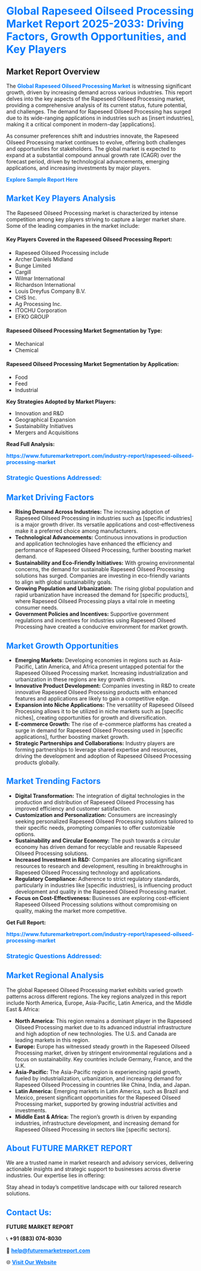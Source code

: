 <h1 style="color: #007BFF;">Global Rapeseed Oilseed Processing Market Report 2025-2033: Driving Factors, Growth Opportunities, and Key Players</h1>

<section id="overview">
<h2>Market Report Overview</h2>
<p>The <a href="https://www.futuremarketreport.com/industry-report/rapeseed-oilseed-processing-market" style="color: #007BFF; text-decoration: none;"><strong>Global Rapeseed Oilseed Processing Market</strong></a> is witnessing significant growth, driven by increasing demand across various industries. This report delves into the key aspects of the Rapeseed Oilseed Processing market, providing a comprehensive analysis of its current status, future potential, and challenges. The demand for Rapeseed Oilseed Processing has surged due to its wide-ranging applications in industries such as [insert industries], making it a critical component in modern-day [applications].</p>
<p>As consumer preferences shift and industries innovate, the Rapeseed Oilseed Processing market continues to evolve, offering both challenges and opportunities for stakeholders. The global market is expected to expand at a substantial compound annual growth rate (CAGR) over the forecast period, driven by technological advancements, emerging applications, and increasing investments by major players.</p>
</section>

<section id="overview">
<p><a href="https://www.futuremarketreport.com/request-sample/reportId=101242" style="color: #007BFF; text-decoration: none;"><strong>Explore Sample Report Here</strong></a></p>
</section>

<section id="key-players">
<h2 style="color: #007BFF;">Market Key Players Analysis</h2>
<p>The Rapeseed Oilseed Processing market is characterized by intense competition among key players striving to capture a larger market share. Some of the leading companies in the market include:</p>
<h4>Key Players Covered in the Rapeseed Oilseed Processing Report:</h4>
<ul><li>Rapeseed Oilseed Processing include</li><li>Archer Daniels Midland</li><li>Bunge Limited</li><li>Cargill</li><li>Wilmar International</li><li>Richardson International</li><li>Louis Dreyfus Company B.V.</li><li>CHS Inc.</li><li>Ag Processing Inc.</li><li>ITOCHU Corporation</li><li>EFKO GROUP</li></ul>
<h4>Rapeseed Oilseed Processing Market Segmentation by Type:</h4>
<ul><li>Mechanical</li><li>Chemical</li></ul>

<h4>Rapeseed Oilseed Processing Market Segmentation by Application:</h4>
<ul><li>Food</li><li>Feed</li><li>Industrial</li></ul>
<p><strong>Key Strategies Adopted by Market Players:</strong></p>
<ul>
<li>Innovation and R&D</li>
<li>Geographical Expansion</li>
<li>Sustainability Initiatives</li>
<li>Mergers and Acquisitions</li>
</ul>
</section>

<section>
<p><strong>Read Full Analysis: </strong></p><a href="https://www.futuremarketreport.com/industry-report/rapeseed-oilseed-processing-market" style="color: #007BFF; text-decoration: none;"><strong>https://www.futuremarketreport.com/industry-report/rapeseed-oilseed-processing-market</strong></a>
<h3 style="color: #007BFF;">Strategic Questions Addressed:</h3>
</section>

<section id="driving-factors">
<h2 style="color: #007BFF;">Market Driving Factors</h2>
<ul>
<li><strong>Rising Demand Across Industries:</strong> The increasing adoption of Rapeseed Oilseed Processing in industries such as [specific industries] is a major growth driver. Its versatile applications and cost-effectiveness make it a preferred choice among manufacturers.</li>
<li><strong>Technological Advancements:</strong> Continuous innovations in production and application technologies have enhanced the efficiency and performance of Rapeseed Oilseed Processing, further boosting market demand.</li>
<li><strong>Sustainability and Eco-Friendly Initiatives:</strong> With growing environmental concerns, the demand for sustainable Rapeseed Oilseed Processing solutions has surged. Companies are investing in eco-friendly variants to align with global sustainability goals.</li>
<li><strong>Growing Population and Urbanization:</strong> The rising global population and rapid urbanization have increased the demand for [specific products], where Rapeseed Oilseed Processing plays a vital role in meeting consumer needs.</li>
<li><strong>Government Policies and Incentives:</strong> Supportive government regulations and incentives for industries using Rapeseed Oilseed Processing have created a conducive environment for market growth.</li>
</ul>
</section>

<section id="growth-opportunities">
<h2 style="color: #007BFF;">Market Growth Opportunities</h2>
<ul>
<li><strong>Emerging Markets:</strong> Developing economies in regions such as Asia-Pacific, Latin America, and Africa present untapped potential for the Rapeseed Oilseed Processing market. Increasing industrialization and urbanization in these regions are key growth drivers.</li>
<li><strong>Innovative Product Development:</strong> Companies investing in R&D to create innovative Rapeseed Oilseed Processing products with enhanced features and applications are likely to gain a competitive edge.</li>
<li><strong>Expansion into Niche Applications:</strong> The versatility of Rapeseed Oilseed Processing allows it to be utilized in niche markets such as [specific niches], creating opportunities for growth and diversification.</li>
<li><strong>E-commerce Growth:</strong> The rise of e-commerce platforms has created a surge in demand for Rapeseed Oilseed Processing used in [specific applications], further boosting market growth.</li>
<li><strong>Strategic Partnerships and Collaborations:</strong> Industry players are forming partnerships to leverage shared expertise and resources, driving the development and adoption of Rapeseed Oilseed Processing products globally.</li>
</ul>
</section>

<section id="trending-factors">
<h2 style="color: #007BFF;">Market Trending Factors</h2>
<ul>
<li><strong>Digital Transformation:</strong> The integration of digital technologies in the production and distribution of Rapeseed Oilseed Processing has improved efficiency and customer satisfaction.</li>
<li><strong>Customization and Personalization:</strong> Consumers are increasingly seeking personalized Rapeseed Oilseed Processing solutions tailored to their specific needs, prompting companies to offer customizable options.</li>
<li><strong>Sustainability and Circular Economy:</strong> The push towards a circular economy has driven demand for recyclable and reusable Rapeseed Oilseed Processing solutions.</li>
<li><strong>Increased Investment in R&D:</strong> Companies are allocating significant resources to research and development, resulting in breakthroughs in Rapeseed Oilseed Processing technology and applications.</li>
<li><strong>Regulatory Compliance:</strong> Adherence to strict regulatory standards, particularly in industries like [specific industries], is influencing product development and quality in the Rapeseed Oilseed Processing market.</li>
<li><strong>Focus on Cost-Effectiveness:</strong> Businesses are exploring cost-efficient Rapeseed Oilseed Processing solutions without compromising on quality, making the market more competitive.</li>
</ul>
</section>

<section>
<p><strong>Get Full Report: </strong></p><a href="https://www.futuremarketreport.com/industry-report/rapeseed-oilseed-processing-market" style="color: #007BFF; text-decoration: none;"><strong>https://www.futuremarketreport.com/industry-report/rapeseed-oilseed-processing-market</strong></a>
<h3 style="color: #007BFF;">Strategic Questions Addressed:</h3>
</section>


<section id="regional-analysis">
<h2 style="color: #007BFF;">Market Regional Analysis</h2>
<p>The global Rapeseed Oilseed Processing market exhibits varied growth patterns across different regions. The key regions analyzed in this report include North America, Europe, Asia-Pacific, Latin America, and the Middle East & Africa:</p>
<ul>
<li><strong>North America:</strong> This region remains a dominant player in the Rapeseed Oilseed Processing market due to its advanced industrial infrastructure and high adoption of new technologies. The U.S. and Canada are leading markets in this region.</li>
<li><strong>Europe:</strong> Europe has witnessed steady growth in the Rapeseed Oilseed Processing market, driven by stringent environmental regulations and a focus on sustainability. Key countries include Germany, France, and the U.K.</li>
<li><strong>Asia-Pacific:</strong> The Asia-Pacific region is experiencing rapid growth, fueled by industrialization, urbanization, and increasing demand for Rapeseed Oilseed Processing in countries like China, India, and Japan.</li>
<li><strong>Latin America:</strong> Emerging markets in Latin America, such as Brazil and Mexico, present significant opportunities for the Rapeseed Oilseed Processing market, supported by growing industrial activities and investments.</li>
<li><strong>Middle East & Africa:</strong> The region’s growth is driven by expanding industries, infrastructure development, and increasing demand for Rapeseed Oilseed Processing in sectors like [specific sectors].</li>
</ul>
</section>

<footer>
<h2 style="color: #007BFF;">About FUTURE MARKET REPORT</h2>
<p>We are a trusted name in market research and advisory services, delivering actionable insights and strategic support to businesses across diverse industries. Our expertise lies in offering:</p>

<p>Stay ahead in today’s competitive landscape with our tailored research solutions.</p>

<h2 style="color: #007BFF;">Contact Us:</h2>
<p><strong>FUTURE MARKET REPORT</strong></p>
<p>📞 <strong>+91 (883) 074-8030</strong></p>
<p>📧 <strong><a href="mailto:help@futuremarketreport.com" style="color: #007BFF;">help@futuremarketreport.com</a></strong></p>
<p>🌐 <strong><a href="https://www.futuremarketreport.com/" style="color: #007BFF;">Visit Our Website</a></strong></p>
</footer>